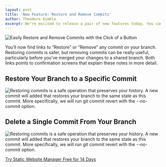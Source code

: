 ```yaml
---
layout: post
title: 'New Feature: Restore and Remove Commits'
author: Theodore Kimble
excerpt: We’re excited to release a pair of new features today. You can now restore and remove existing commits from our web-based interface. Restoring commits is great when you want to quickly go back in time without rewriting your history. We’ll add a single new commit with all of the changes necessary to restore your branch. And you can now remove any single commit, too. This rewrites your history, so it’s best for newer changes on your staging branch that haven’t been merged to production.
---
```


<p><img src="{% asset_path post-screenshot-restore-remove-commits.png %}" alt="Easily Restore and Remove Commits with the Click of a Button" class="thumbnail" /></p>
<p>You’ll now find links to “Restore” or “Remove” any commit on your branch. Restoring commits is safer, but removing commits can be really useful, particularly before you’ve merged your changes to a shared branch. Both links points to confirmation screens that explain these notes in more detail.</p>

## Restore Your Branch to a Specific Commit

<div class="panel panel-default">
  <div class="panel-heading panel-heading-sm">
    <img src="{% asset_path browser-icons.png %}" alt="" />
  </div>
  <img src="{% asset_path post-screenshot-restore-commit.png %}" alt="Restoring commits is a safe operation that preserves your history. A new commit will added that restores your branch to the same state as this commit. More specifically, we will run git commit revert with the --no-commit option." />
</div>

## Delete a Single Commit From Your Branch

<div class="panel panel-default display-inline-block">
  <div class="panel-heading panel-heading-sm">
    <img src="{% asset_path browser-icons.png %}" alt="" />
  </div>
  <img src="{% asset_path post-screenshot-remove-commit.png %}" alt="Restoring commits is a safe operation that preserves your history. A new commit will added that restores your branch to the same state as this commit. More specifically, we will run git commit revert with the --no-commit option." />
</div>

<div class="text-center m-y-lg">
  <p class="lead"><a href="/subscribe" class="btn btn-lg btn-success">Try <span class="hidden-xs">Static Website Manager</span> Free for 14 Days</a></p>
</div>
